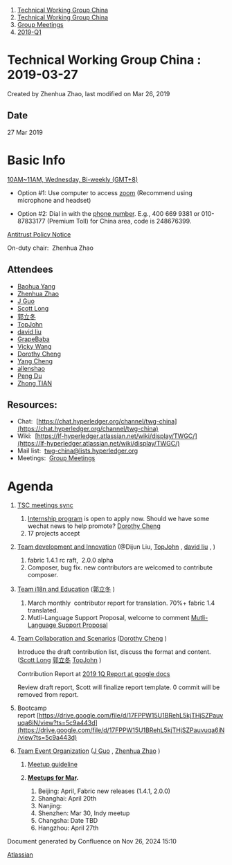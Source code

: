 1. [Technical Working Group China](index.html)
2. [Technical Working Group China](Technical-Working-Group-China_22151170.html)
3. [Group Meetings](Group-Meetings_22151180.html)
4. [2019-Q1](2019-Q1_22151184.html)

# Technical Working Group China : 2019-03-27

Created by Zhenhua Zhao, last modified on Mar 26, 2019

## Date

27 Mar 2019

# Basic Info

[10AM~11AM, Wednesday, Bi-weekly (GMT+8)](https://lf-hyperledger.atlassian.net/wiki/download/attachments/22151180/twg-china_biweekly_invite.ics?version=1&modificationDate=1549875211000&api=v2)

- Option #1: Use computer to access [zoom](https://zoom.us/my/hyperledger.community "https://zoom.us/my/hyperledger.community") (Recommend using microphone and headset)

<!--THE END-->

- Option #2: Dial in with the [phone number](https://zoom.us/zoomconference?m=mTUdEBuT33gjEcR54Rqsi1KmFyNgSLYP). E.g., 400 669 9381 or 010-87833177 (Premium Toll) for China area, code is 248676399.

[Antitrust Policy Notice](https://docs.google.com/presentation/d/1punUCr0mSZT9gMKCs3vCYqbWbjeS_RG-18ZrhkfwoYc/edit?ts=5a14dfdf)

On-duty chair:  Zhenhua Zhao

## Attendees

- [Baohua Yang](https://lf-hyperledger.atlassian.net/wiki/people/557058:17d87dbf-05fe-4c1b-84cf-fd69f7fcbb20?ref=confluence)
- [Zhenhua Zhao](https://lf-hyperledger.atlassian.net/wiki/people/5da669613c95d00c3c649d6e?ref=confluence)
- [J Guo](https://lf-hyperledger.atlassian.net/wiki/people/70121:6a297646-8eaf-48bb-afd9-76ce748a10eb?ref=confluence)
- [Scott Long](https://lf-hyperledger.atlassian.net/wiki/people/712020:d1bf34a5-5759-4945-8433-6da36f1c6870?ref=confluence)
- [郭立冬](https://lf-hyperledger.atlassian.net/wiki/people/6183eb45bcb574006810d17f?ref=confluence)
- [TopJohn](https://lf-hyperledger.atlassian.net/wiki/people/5b417eec10d57114135ec9aa?ref=confluence)
- [david liu](https://lf-hyperledger.atlassian.net/wiki/people/557058:ccdd3d2a-7f2a-4159-a2f2-de5fc7776831?ref=confluence)
- [GrapeBaba](https://lf-hyperledger.atlassian.net/wiki/people/70121:9d3e098c-7104-4922-a304-f5a035cd60ad?ref=confluence)
- [Vicky Wang](https://lf-hyperledger.atlassian.net/wiki/people/712020:10c2fd9c-adc0-4de7-a1cf-1130c6b6f884?ref=confluence)
- [Dorothy Cheng](https://lf-hyperledger.atlassian.net/wiki/people/712020:7e5a518b-9be6-4b40-8450-a804ca93647a?ref=confluence)
- [Yang Cheng](https://lf-hyperledger.atlassian.net/wiki/people/712020:4461a0ca-7fe6-4b0c-9a5e-2eb1d121e60a?ref=confluence)
- [allenshao](https://lf-hyperledger.atlassian.net/wiki/people/70121:94959fcf-c3bb-4ec7-98c8-cd9ecf26db53?ref=confluence)
- [Peng Du](https://lf-hyperledger.atlassian.net/wiki/people/712020:40cfa3db-3ae0-4442-b843-16a107ce7b9f?ref=confluence)
- [Zhong TIAN](https://lf-hyperledger.atlassian.net/wiki/people/712020:06406a66-3abd-4413-a630-71b09146c902?ref=confluence)

## Resources:

- Chat:  [https://chat.hyperledger.org/channel/twg-china](https://chat.hyperledger.org/channel/twg-china)
- Wiki:  [https://lf-hyperledger.atlassian.net/wiki/display/TWGC/](https://lf-hyperledger.atlassian.net/wiki/display/TWGC/)
- Mail list:  [twg-china@lists.hyperledger.org](mailto:twg-china@lists.hyperledger.org)
- Meetings:  [Group Meetings](https://lf-hyperledger.atlassian.net/wiki/display/TWGC//Group+Meetings)

# Agenda

1. [TSC meetings sync](https://lists.hyperledger.org/g/tsc "https://lists.hyperledger.org/g/tsc")
   
   1. [Internship program](https://lf-hyperledger.atlassian.net/wiki/display/INTERN/How+to+Apply) is open to apply now. Should we have some wechat news to help promote? [Dorothy Cheng](https://lf-hyperledger.atlassian.net/wiki/people/712020:7e5a518b-9be6-4b40-8450-a804ca93647a?ref=confluence)
   2. 17 projects accept
2. [Team development and Innovation](https://lf-hyperledger.atlassian.net/wiki/display/TWGC//Development+and+Innovation) (@Dijun Liu, [TopJohn](https://lf-hyperledger.atlassian.net/wiki/people/5b417eec10d57114135ec9aa?ref=confluence) , [david liu](https://lf-hyperledger.atlassian.net/wiki/people/557058:ccdd3d2a-7f2a-4159-a2f2-de5fc7776831?ref=confluence) , )
   
   1. fabric 1.4.1 rc raft,  2.0.0 alpha
   2. Composer, bug fix. new contributors are welcomed to contribute composer.
3. [Team i18n and Education](https://lf-hyperledger.atlassian.net/wiki/display/TWGC//i18n+and+Education) ([郭立冬](https://lf-hyperledger.atlassian.net/wiki/people/6183eb45bcb574006810d17f?ref=confluence) )
   
   1. March monthly  contributor report for translation. 70%+ fabric 1.4 translated.
   2. Mutli-Language Support Proposal, welcome to comment [Mutli-Language Support Proposal](https://docs.google.com/document/d/1lOF9kxjN4hK0b4YzlEVsHO8BcB2BjA3CMSemkfdDTdM/edit?usp=sharing)
4. [Team Collaboration and Scenarios](https://lf-hyperledger.atlassian.net/wiki/display/TWGC//Collaborations+and+Scenarios) ([Dorothy Cheng](https://lf-hyperledger.atlassian.net/wiki/people/712020:7e5a518b-9be6-4b40-8450-a804ca93647a?ref=confluence) )
   
   Introduce the draft contribution list, discuss the format and content. ([Scott Long](https://lf-hyperledger.atlassian.net/wiki/people/712020:d1bf34a5-5759-4945-8433-6da36f1c6870?ref=confluence) [郭立冬](https://lf-hyperledger.atlassian.net/wiki/people/6183eb45bcb574006810d17f?ref=confluence) [TopJohn](https://lf-hyperledger.atlassian.net/wiki/people/5b417eec10d57114135ec9aa?ref=confluence) )
   
   Contribution Report at [2019 1Q Report at google docs](https://drive.google.com/open?id=0B746i8ZNElM4MHVYQ2JnV01DQzJPQ1dLVXR0VzE3anNKUnA4)
   
   Review draft report, Scott will finalize report template. 0 commit will be removed from report.
5. Bootcamp report [https://drive.google.com/file/d/17FPPW15U1BRehL5kjTHjSZPauvuqa6iN/view?ts=5c9a443d](https://drive.google.com/file/d/17FPPW15U1BRehL5kjTHjSZPauvuqa6iN/view?ts=5c9a443d)
6. [Team Event Organization](https://lf-hyperledger.atlassian.net/wiki/display/TWGC//Events+Organization) ([J Guo](https://lf-hyperledger.atlassian.net/wiki/people/70121:6a297646-8eaf-48bb-afd9-76ce748a10eb?ref=confluence) , [Zhenhua Zhao](https://lf-hyperledger.atlassian.net/wiki/people/5da669613c95d00c3c649d6e?ref=confluence) )
   
   1. [Meetup guideline](https://wiki-archive.hyperledger.org/groups/twgc/events/guideline "groups:twgc:events:guideline")
   2. **[Meetups for Mar](https://lf-hyperledger.atlassian.net/wiki/display/TWGC//Events+Organization).**
      
      1. Beijing: April, Fabric new releases (1.4.1, 2.0.0)
      2. Shanghai: April 20th
      3. Nanjing:
      4. Shenzhen: Mar 30, Indy meetup
      5. Changsha: Date TBD
      6. Hangzhou: April 27th

Document generated by Confluence on Nov 26, 2024 15:10

[Atlassian](http://www.atlassian.com/)

